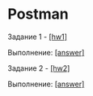 # Postman

Задание 1 - [[hw1]](https://github.com/rosttova/Postman/blob/main/hw1)

Выполнение: [[answer]](https://github.com/rosttova/Postman/blob/main/HW.postman_collection.json)

Задание 2 - [[hw2]](https://github.com/rosttova/Postman/blob/main/hw_2)

Выполнение: [[answer]](https://github.com/rosttova/Postman/blob/main/hw_2.json)
